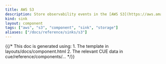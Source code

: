 ```yaml
---
title: AWS S3
description: Store observability events in the [AWS S3](https://aws.amazon.com/s3/) object storage system
kind: sink
layout: component
tags: ["aws", "s3", "component", "sink", "storage"]
aliases: ["/docs/reference/sinks/s3"]
---
```


{{/* This doc is generated using:
     1. The template in layouts/docs/component.html
     2. The relevant CUE data in cue/reference/components/... */}}
